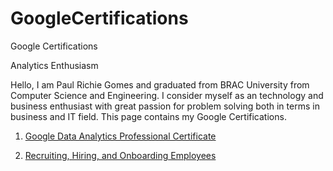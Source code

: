 # GoogleCertifications
Google Certifications

Analytics Enthusiasm

​Hello, I am Paul Richie Gomes and graduated from BRAC University from Computer Science and Engineering. I consider myself as an technology and business enthusiast with great passion for problem solving both in terms in business and IT field. This page contains my Google Certifications. 

1. [Google Data Analytics Professional Certificate](https://drive.google.com/file/d/1HY4CupE4rvHCscnCofdOMTOg8RRi9jcM/view?usp=sharing)

2. [Recruiting, Hiring, and Onboarding Employees](https://drive.google.com/file/d/1fm87A6jiYMLmgdZ6TcvnLZXT53juMLnQ/view?usp=sharing)






